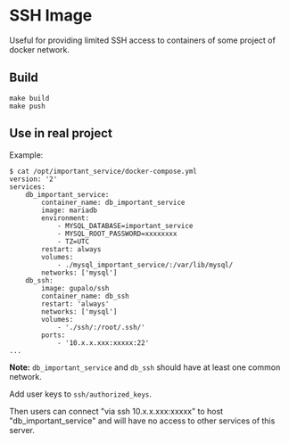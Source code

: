 SSH Image
=========

Useful for providing limited SSH access to containers of some project of docker network.

Build
-----

    make build
    make push

Use in real project
-------------------

Example:

    $ cat /opt/important_service/docker-compose.yml
    version: '2'
    services:
        db_important_service:
            container_name: db_important_service
            image: mariadb
            environment:
                - MYSQL_DATABASE=important_service
                - MYSQL_ROOT_PASSWORD=xxxxxxxx
                - TZ=UTC
            restart: always
            volumes:
                - ./mysql_important_service/:/var/lib/mysql/
            networks: ['mysql']
        db_ssh:
            image: gupalo/ssh
            container_name: db_ssh
            restart: 'always'
            networks: ['mysql']
            volumes:
                - './ssh/:/root/.ssh/'
            ports:
                - '10.x.x.xxx:xxxxx:22'
    ...

**Note:** `db_important_service` and `db_ssh` should have at least one common network.

Add user keys to `ssh/authorized_keys`.

Then users can connect "via ssh 10.x.x.xxx:xxxxx" to host "db_important_service" and will have no
access to other services of this server.

